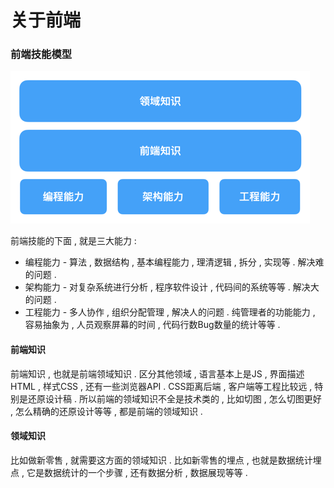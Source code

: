 # 关于前端

### 前端技能模型

![](/assets/qdjnmx.png)

前端技能的下面 , 就是三大能力 :

* 编程能力 - 算法 , 数据结构 , 基本编程能力 , 理清逻辑 , 拆分 , 实现等 . 解决难的问题 . 
* 架构能力 - 对复杂系统进行分析 , 程序软件设计 , 代码间的系统等等 . 解决大的问题 . 
* 工程能力 - 多人协作 , 组织分配管理 , 解决人的问题 . 纯管理者的功能能力 , 容易抽象为 , 人员观察屏幕的时间 , 代码行数Bug数量的统计等等 . 

#### 前端知识

前端知识 , 也就是前端领域知识 . 区分其他领域 , 语言基本上是JS , 界面描述HTML , 样式CSS , 还有一些浏览器API . CSS距离后端 , 客户端等工程比较远 , 特别是还原设计稿 . 所以前端的领域知识不全是技术类的 , 比如切图 , 怎么切图更好 , 怎么精确的还原设计等等 , 都是前端的领域知识 .

#### 领域知识

比如做新零售 , 就需要这方面的领域知识 . 比如新零售的埋点 , 也就是数据统计埋点 , 它是数据统计的一个步骤 , 还有数据分析 , 数据展现等等 . 

